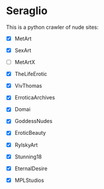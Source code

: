 # Seraglio

This is a python crawler of nude sites:

- [x] MetArt
- [x] SexArt
- [ ] MetArtX
- [x] TheLifeErotic
- [x] VivThomas
- [x] ErroticaArchives
- [x] Domai
- [x] GoddessNudes
- [x] EroticBeauty
- [x] RylskyArt
- [x] Stunning18
- [x] EternalDesire

- [x] MPLStudios
